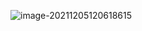 ![image-20211205120618615](https://cdn.jsdelivr.net/gh/QYHcrossover/blog-imgbed//blogimg/image-20211205120618615.png)